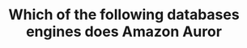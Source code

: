 ---
layout: all-exams
title: "Which of the following databases engines does Amazon Auror"
blurb: "Amazon Aurora only supports MySQL and PostgreSQL database engines. Amazon Aurora is not listed in the AWS Practitioner Exam Objectives, but it is listed"
quid: 249
---
